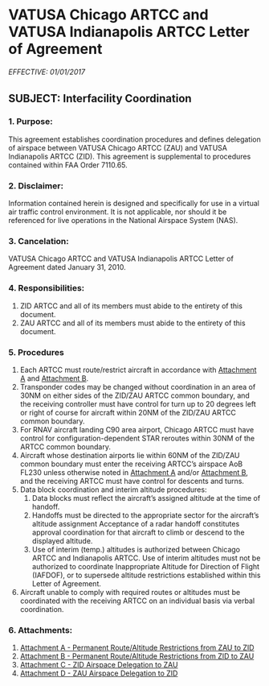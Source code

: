# VATUSA Chicago ARTCC and VATUSA Indianapolis ARTCC Letter of Agreement

###### EFFECTIVE: 01/01/2017

## SUBJECT: Interfacility Coordination

### 1. Purpose:
This agreement establishes coordination procedures and defines delegation
of airspace between VATUSA Chicago ARTCC (ZAU) and VATUSA Indianapolis ARTCC
(ZID). This agreement is supplemental to procedures contained within FAA Order
7110.65.

### 2. Disclaimer:
Information contained herein is designed and specifically for use in a virtual
air traffic control environment. It is not applicable, nor should it be referenced for live
operations in the National Airspace System (NAS).

### 3. Cancelation:
VATUSA Chicago ARTCC and VATUSA Indianapolis ARTCC Letter
of Agreement dated January 31, 2010.

### 4. Responsibilities:
1. ZID ARTCC and all of its members must abide to the entirety of this document.
1. ZAU ARTCC and all of its members must abide to the entirety of this document.

### 5. Procedures
1. Each ARTCC must route/restrict aircraft in accordance with [Attachment A](attachment-a.md) and [Attachment B](attachment-b.md).
1. Transponder codes may be changed without coordination in an area of 30NM on either sides of the ZID/ZAU ARTCC common boundary, and the receiving controller must have control for turn up to 20 degrees left or right of course for aircraft within 20NM of the ZID/ZAU ARTCC common boundary.
1. For RNAV aircraft landing C90 area airport, Chicago ARTCC must have control for configuration-dependent STAR reroutes within 30NM of the ARTCC common boundary.
1. Aircraft whose destination airports lie within 60NM of the ZID/ZAU common boundary must enter the receiving ARTCC’s airspace AoB FL230 unless otherwise noted in [Attachment A](attachment-a.md) and/or [Attachment B](attachment-b.md), and the receiving ARTCC must have control for descents and turns.
1. Data block coordination and interim altitude procedures:
   1. Data blocks must reflect the aircraft’s assigned altitude at the time of
handoff.
   1. Handoffs must be directed to the appropriate sector for the aircraft’s altitude assignment Acceptance of a radar handoff constitutes approval coordination for that aircraft to climb or descend to the displayed altitude.
   1. Use of interim (temp.) altitudes is authorized between Chicago ARTCC and Indianapolis ARTCC. Use of interim altitudes must not be authorized to coordinate Inappropriate Altitude for Direction of Flight (IAFDOF), or to supersede altitude restrictions established within this Letter of Agreement.
1.  Aircraft unable to comply with required routes or altitudes must be coordinated with
the receiving ARTCC on an individual basis via verbal coordination.

### 6. Attachments:
1. [Attachment A - Permanent Route/Altitude Restrictions from ZAU to ZID](attachment-a.md)
1. [Attachment B - Permanent Route/Altitude Restrictions from ZID to ZAU](attachment-b.md)
1. [Attachment C - ZID Airspace Delegation to ZAU](attachment-c.md)
1. [Attachment D - ZAU Airspace Delegation to ZID](attachment-d.md)

